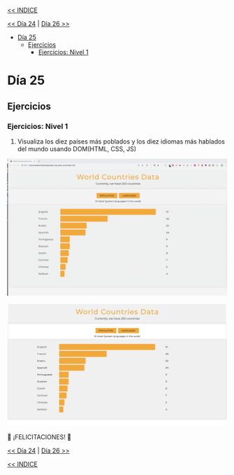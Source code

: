 [<< INDICE](../../../README.md)

[<< Día 24](../dia_24_Proyecto_Sistema_Solar/dia_24_proyecto_sistema_solar.md) | [Día 26 >>](../dia_26_Visualizacion_De_Datos_De_Los_Paises_Del_Mundo_2/dia_26_visualizacion_de_datos_de_los_paises_del_mundo_2.md)

- [Día 25](#día-25)
  - [Ejercicios](#ejercicios)
    - [Ejercicios: Nivel 1](#ejercicios-nivel-1)

# Día 25

## Ejercicios

### Ejercicios: Nivel 1

1. Visualiza los diez países más poblados y los diez idiomas más hablados del mundo usando DOM(HTML, CSS, JS)

![Bar Graph](./../images/projects/dom_min_project_bar_graph_day_5.1.gif)

![Bar Graph](./../images/projects/dom_min_project_bar_graph_day_5.1.png)

🎉 ¡FELICITACIONES! 🎉

[<< Día 24](../dia_24_Proyecto_Sistema_Solar/dia_24_proyecto_sistema_solar.md) | [Día 26 >>](../dia_26_Visualizacion_De_Datos_De_Los_Paises_Del_Mundo_2/dia_26_visualizacion_de_datos_de_los_paises_del_mundo_2.md)

[<< INDICE](../../../README.md)
